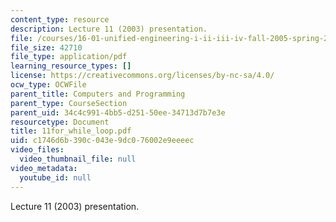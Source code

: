 ```yaml
---
content_type: resource
description: Lecture 11 (2003) presentation.
file: /courses/16-01-unified-engineering-i-ii-iii-iv-fall-2005-spring-2006/c1746d6b390c043e9dc076002e9eeeec_11for_while_loop.pdf
file_size: 42710
file_type: application/pdf
learning_resource_types: []
license: https://creativecommons.org/licenses/by-nc-sa/4.0/
ocw_type: OCWFile
parent_title: Computers and Programming
parent_type: CourseSection
parent_uid: 34c4c991-4bb5-d251-50ee-34713d7b7e3e
resourcetype: Document
title: 11for_while_loop.pdf
uid: c1746d6b-390c-043e-9dc0-76002e9eeeec
video_files:
  video_thumbnail_file: null
video_metadata:
  youtube_id: null
---
```

Lecture 11 (2003) presentation.